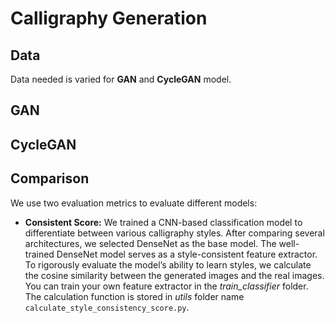 # Calligraphy Generation

## Data

Data needed is varied for **GAN** and **CycleGAN** model. 

## GAN

## CycleGAN

## Comparison

We use two evaluation metrics to evaluate different models:

- **Consistent Score:** We trained a CNN-based classification model to differentiate between various calligraphy styles. After comparing several architectures, we selected DenseNet as the base model. The well-trained DenseNet model serves as a style-consistent feature extractor. To rigorously evaluate the model’s ability to learn styles, we calculate the cosine similarity between the generated images and the real images. You can train your own feature extractor in the *train_classifier* folder. The calculation function is stored in *utils* folder name ``calculate_style_consistency_score.py``. 